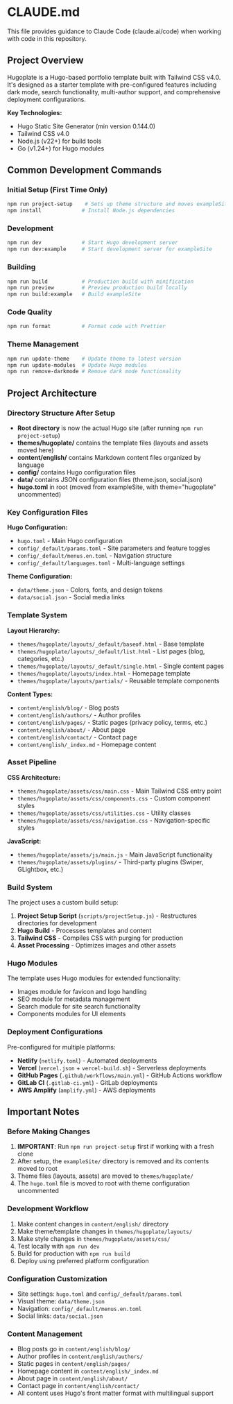 # CLAUDE.md

This file provides guidance to Claude Code (claude.ai/code) when working with code in this repository.

## Project Overview

Hugoplate is a Hugo-based portfolio template built with Tailwind CSS v4.0. It's designed as a starter template with pre-configured features including dark mode, search functionality, multi-author support, and comprehensive deployment configurations.

**Key Technologies:**
- Hugo Static Site Generator (min version 0.144.0)
- Tailwind CSS v4.0
- Node.js (v22+) for build tools
- Go (v1.24+) for Hugo modules

## Common Development Commands

### Initial Setup (First Time Only)
```bash
npm run project-setup    # Sets up theme structure and moves exampleSite to root
npm install             # Install Node.js dependencies
```

### Development
```bash
npm run dev             # Start Hugo development server
npm run dev:example     # Start development server for exampleSite
```

### Building
```bash
npm run build           # Production build with minification
npm run preview         # Preview production build locally
npm run build:example   # Build exampleSite
```

### Code Quality
```bash
npm run format          # Format code with Prettier
```

### Theme Management
```bash
npm run update-theme    # Update theme to latest version
npm run update-modules  # Update Hugo modules
npm run remove-darkmode # Remove dark mode functionality
```

## Project Architecture

### Directory Structure After Setup
- **Root directory** is now the actual Hugo site (after running `npm run project-setup`)
- **themes/hugoplate/** contains the template files (layouts and assets moved here)
- **content/english/** contains Markdown content files organized by language
- **config/** contains Hugo configuration files
- **data/** contains JSON configuration files (theme.json, social.json)
- **hugo.toml** in root (moved from exampleSite, with theme="hugoplate" uncommented)

### Key Configuration Files

**Hugo Configuration:**
- `hugo.toml` - Main Hugo configuration
- `config/_default/params.toml` - Site parameters and feature toggles
- `config/_default/menus.en.toml` - Navigation structure
- `config/_default/languages.toml` - Multi-language settings

**Theme Configuration:**
- `data/theme.json` - Colors, fonts, and design tokens
- `data/social.json` - Social media links

### Template System

**Layout Hierarchy:**
- `themes/hugoplate/layouts/_default/baseof.html` - Base template
- `themes/hugoplate/layouts/_default/list.html` - List pages (blog, categories, etc.)
- `themes/hugoplate/layouts/_default/single.html` - Single content pages
- `themes/hugoplate/layouts/index.html` - Homepage template
- `themes/hugoplate/layouts/partials/` - Reusable template components

**Content Types:**
- `content/english/blog/` - Blog posts
- `content/english/authors/` - Author profiles
- `content/english/pages/` - Static pages (privacy policy, terms, etc.)
- `content/english/about/` - About page
- `content/english/contact/` - Contact page
- `content/english/_index.md` - Homepage content

### Asset Pipeline

**CSS Architecture:**
- `themes/hugoplate/assets/css/main.css` - Main Tailwind CSS entry point
- `themes/hugoplate/assets/css/components.css` - Custom component styles
- `themes/hugoplate/assets/css/utilities.css` - Utility classes
- `themes/hugoplate/assets/css/navigation.css` - Navigation-specific styles

**JavaScript:**
- `themes/hugoplate/assets/js/main.js` - Main JavaScript functionality
- `themes/hugoplate/assets/plugins/` - Third-party plugins (Swiper, GLightbox, etc.)

### Build System

The project uses a custom build setup:
1. **Project Setup Script** (`scripts/projectSetup.js`) - Restructures directories for development
2. **Hugo Build** - Processes templates and content
3. **Tailwind CSS** - Compiles CSS with purging for production
4. **Asset Processing** - Optimizes images and other assets

### Hugo Modules

The template uses Hugo modules for extended functionality:
- Images module for favicon and logo handling
- SEO module for metadata management
- Search module for site search functionality
- Components modules for UI elements

### Deployment Configurations

Pre-configured for multiple platforms:
- **Netlify** (`netlify.toml`) - Automated deployments
- **Vercel** (`vercel.json` + `vercel-build.sh`) - Serverless deployments
- **GitHub Pages** (`.github/workflows/main.yml`) - GitHub Actions workflow
- **GitLab CI** (`.gitlab-ci.yml`) - GitLab deployments
- **AWS Amplify** (`amplify.yml`) - AWS deployments

## Important Notes

### Before Making Changes
1. **IMPORTANT**: Run `npm run project-setup` first if working with a fresh clone
2. After setup, the `exampleSite/` directory is removed and its contents moved to root
3. Theme files (layouts, assets) are moved to `themes/hugoplate/`
4. The `hugo.toml` file is moved to root with theme configuration uncommented

### Development Workflow
1. Make content changes in `content/english/` directory
2. Make theme/template changes in `themes/hugoplate/layouts/`
3. Make style changes in `themes/hugoplate/assets/css/`
4. Test locally with `npm run dev`
5. Build for production with `npm run build`
6. Deploy using preferred platform configuration

### Configuration Customization
- Site settings: `hugo.toml` and `config/_default/params.toml`
- Visual theme: `data/theme.json`
- Navigation: `config/_default/menus.en.toml`
- Social links: `data/social.json`

### Content Management
- Blog posts go in `content/english/blog/`
- Author profiles in `content/english/authors/`
- Static pages in `content/english/pages/`
- Homepage content in `content/english/_index.md`
- About page in `content/english/about/`
- Contact page in `content/english/contact/`
- All content uses Hugo's front matter format with multilingual support